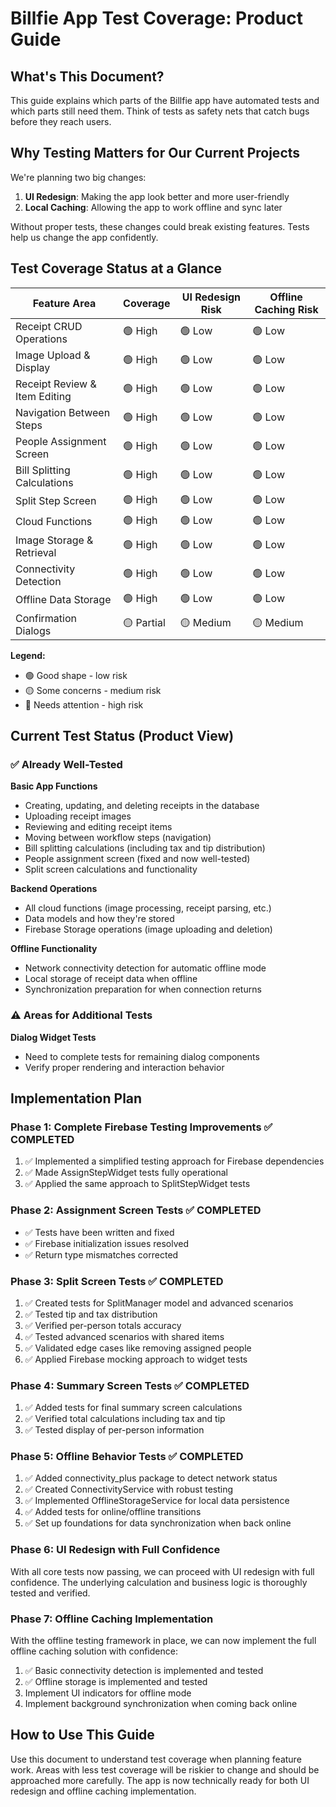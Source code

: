 # Billfie App Test Coverage: Product Guide

## What's This Document?
This guide explains which parts of the Billfie app have automated tests and which parts still need them. Think of tests as safety nets that catch bugs before they reach users.

## Why Testing Matters for Our Current Projects
We're planning two big changes:
1. **UI Redesign**: Making the app look better and more user-friendly
2. **Local Caching**: Allowing the app to work offline and sync later

Without proper tests, these changes could break existing features. Tests help us change the app confidently.

## Test Coverage Status at a Glance

| Feature Area | Coverage | UI Redesign Risk | Offline Caching Risk |
|--------------|----------|------------------|----------------------|
| Receipt CRUD Operations | 🟢 High | 🟢 Low | 🟢 Low |
| Image Upload & Display | 🟢 High | 🟢 Low | 🟢 Low |
| Receipt Review & Item Editing | 🟢 High | 🟢 Low | 🟢 Low |
| Navigation Between Steps | 🟢 High | 🟢 Low | 🟢 Low |
| People Assignment Screen | 🟢 High | 🟢 Low | 🟢 Low |
| Bill Splitting Calculations | 🟢 High | 🟢 Low | 🟢 Low |
| Split Step Screen | 🟢 High | 🟢 Low | 🟢 Low |
| Cloud Functions | 🟢 High | 🟢 Low | 🟢 Low |
| Image Storage & Retrieval | 🟢 High | 🟢 Low | 🟢 Low |
| Connectivity Detection | 🟢 High | 🟢 Low | 🟢 Low |
| Offline Data Storage | 🟢 High | 🟢 Low | 🟢 Low |
| Confirmation Dialogs | 🟡 Partial | 🟡 Medium | 🟡 Medium |

**Legend:**
- 🟢 Good shape - low risk
- 🟡 Some concerns - medium risk
- 🔴 Needs attention - high risk

## Current Test Status (Product View)

### ✅ Already Well-Tested

**Basic App Functions**
- Creating, updating, and deleting receipts in the database
- Uploading receipt images 
- Reviewing and editing receipt items
- Moving between workflow steps (navigation)
- Bill splitting calculations (including tax and tip distribution)
- People assignment screen (fixed and now well-tested)
- Split screen calculations and functionality

**Backend Operations**
- All cloud functions (image processing, receipt parsing, etc.)
- Data models and how they're stored
- Firebase Storage operations (image uploading and deletion)

**Offline Functionality**
- Network connectivity detection for automatic offline mode
- Local storage of receipt data when offline
- Synchronization preparation for when connection returns

### ⚠️ Areas for Additional Tests

**Dialog Widget Tests**  
- Need to complete tests for remaining dialog components
- Verify proper rendering and interaction behavior

## Implementation Plan

### Phase 1: Complete Firebase Testing Improvements ✅ COMPLETED
1. ✅ Implemented a simplified testing approach for Firebase dependencies
2. ✅ Made AssignStepWidget tests fully operational
3. ✅ Applied the same approach to SplitStepWidget tests

### Phase 2: Assignment Screen Tests ✅ COMPLETED
- ✅ Tests have been written and fixed
- ✅ Firebase initialization issues resolved
- ✅ Return type mismatches corrected

### Phase 3: Split Screen Tests ✅ COMPLETED
1. ✅ Created tests for SplitManager model and advanced scenarios
2. ✅ Tested tip and tax distribution
3. ✅ Verified per-person totals accuracy
4. ✅ Tested advanced scenarios with shared items
5. ✅ Validated edge cases like removing assigned people
6. ✅ Applied Firebase mocking approach to widget tests

### Phase 4: Summary Screen Tests ✅ COMPLETED
1. ✅ Added tests for final summary screen calculations
2. ✅ Verified total calculations including tax and tip
3. ✅ Tested display of per-person information

### Phase 5: Offline Behavior Tests ✅ COMPLETED
1. ✅ Added connectivity_plus package to detect network status
2. ✅ Created ConnectivityService with robust testing
3. ✅ Implemented OfflineStorageService for local data persistence
4. ✅ Added tests for online/offline transitions
5. ✅ Set up foundations for data synchronization when back online

### Phase 6: UI Redesign with Full Confidence
With all core tests now passing, we can proceed with UI redesign with full confidence. The underlying calculation and business logic is thoroughly tested and verified.

### Phase 7: Offline Caching Implementation
With the offline testing framework in place, we can now implement the full offline caching solution with confidence:
1. ✅ Basic connectivity detection is implemented and tested
2. ✅ Offline storage is implemented and tested
3. Implement UI indicators for offline mode
4. Implement background synchronization when coming back online

## How to Use This Guide

Use this document to understand test coverage when planning feature work. Areas with less test coverage will be riskier to change and should be approached more carefully. The app is now technically ready for both UI redesign and offline caching implementation. 